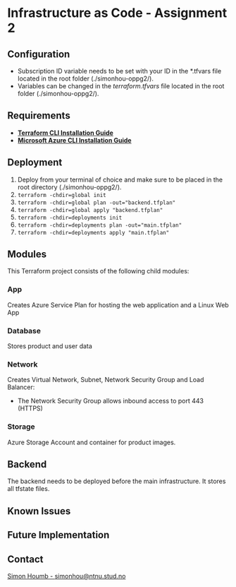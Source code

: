 # Infrastructure as Code - Assignment 2

## Configuration

- Subscription ID variable needs to be set with your ID in the \*.tfvars file located in the root folder (./simonhou-oppg2/).
- Variables can be changed in the _terraform.tfvars_ file located in the root folder (./simonhou-oppg2/).

## Requirements

- [**Terraform CLI Installation Guide**](https://developer.hashicorp.com/terraform/tutorials/aws-get-started/install-cli)
- [**Microsoft Azure CLI Installation Guide**](https://learn.microsoft.com/en-us/cli/azure/install-azure-cl)

## Deployment

1. Deploy from your terminal of choice and make sure to be placed in the root directory (./simonhou-oppg2/).
2. `terraform -chdir=global init`
3. `terraform -chdir=global plan -out="backend.tfplan"`
4. `terraform -chdir=global apply "backend.tfplan"`
5. `terraform -chdir=deployments init`
6. `terraform -chdir=deployments plan -out="main.tfplan"`
7. `terraform -chdir=deployments apply "main.tfplan"`

## Modules

This Terraform project consists of the following child modules:

### App

Creates Azure Service Plan for hosting the web application and a Linux Web App

### Database

Stores product and user data

### Network

Creates Virtual Network, Subnet, Network Security Group and Load Balancer:

- The Network Security Group allows inbound access to port 443 (HTTPS)

### Storage

Azure Storage Account and container for product images.

## Backend

The backend needs to be deployed before the main infrastructure. It stores all tfstate files.

## Known Issues

## Future Implementation

## Contact

[Simon Houmb - simonhou@ntnu.stud.no](simonhou@ntnu.stud.no)
